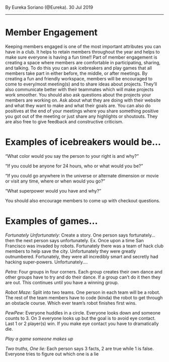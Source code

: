 By Eureka Soriano (@Eureka). 30 Jul 2019

---
# Member Engagement

Keeping members engaged is one of the most important attributes you can have in a club. It helps to retain members throughout the year and helps to make sure everyone is having a fun time!! Part of member engagement is creating a space where members are comfortable in participating, sharing, and talking. To do this you can ask icebreakers and play games that all members take part in either before, the middle, or after meetings. By creating a fun and friendly workspace, members will be encouraged to come to every/most meeting(s) and to share ideas about projects. They’ll also communicate better with their teammates which will make projects work smoother. You should also ask questions about the projects your members are working on. Ask about what they are doing with their website and what they want to make and what their goals are. You can also do positives at the end of your meetings where you share something positive you got out of the meeting or just share any highlights or shoutouts. They are also free to give feedback and constructive criticism.

# Examples of icebreakers would be…

“What color would you say the person to your right is and why?”

“If you could be anyone for 24 hours, who or what would you be?”

“If you could go anywhere in the universe or alternate dimension or movie or visit any time, where or when would you go?”

“What superpower would you have and why?”

You should also encourage members to come up with checkout questions.

# Examples of games…

_Fortunately Unfortunately:_ Create a story. One person says fortunately… then the next person says unfortunately. Ex. Once upon a time San Francisco was invaded by robots. Fortunately there was a team of hack club members to help save the city. Unfortunately they were greatly outnumbered. Fortunately, they were all incredibly smart and secretly had hacking super-powers. Unfortunately....

_Petra_: Four groups in four corners. Each group creates their own dance and other groups have to try and do their dance. If a group can’t do it then they are out. This continues until you have a winning group.

_Robot Maze:_ Split into two teams. One person in each team will be a robot. The rest of the team members have to code (kinda) the robot to get through an obstacle course. Which ever team’s robot finishes first wins.

_PewPew:_ Everyone huddles in a circle. Everyone looks down and someone counts to 3. On 3 everyone looks up but the goal is to avoid eye contact. Last 1 or 2 player(s) win. If you make eye contact you have to dramatically die.

_Play a game someone makes up_

_Two truths, One lie:_ Each person says 3 facts, 2 are true while 1 is false. Everyone tries to figure out which one is a lie